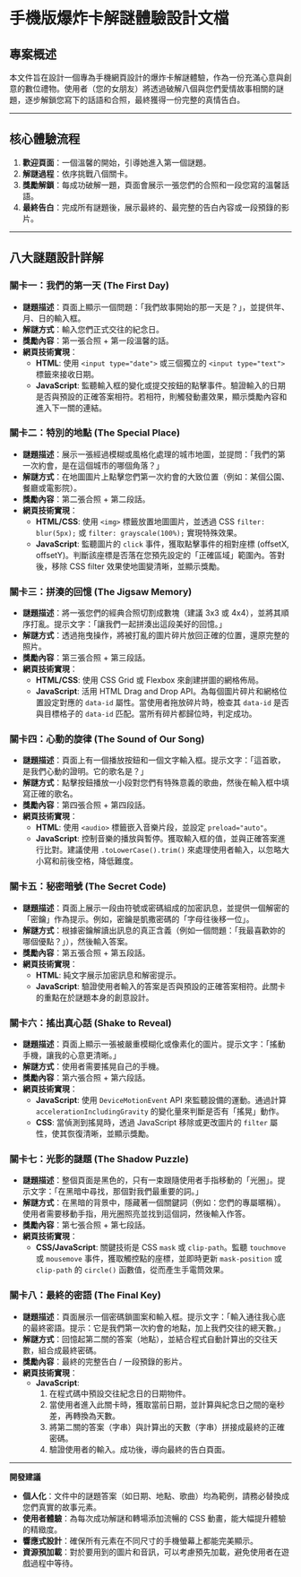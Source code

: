 # 手機版爆炸卡解謎體驗設計文檔

## 專案概述

本文件旨在設計一個專為手機網頁設計的爆炸卡解謎體驗，作為一份充滿心意與創意的數位禮物。使用者（您的女朋友）將透過破解八個與您們愛情故事相關的謎題，逐步解鎖您寫下的話語和合照，最終獲得一份完整的真情告白。

---

## 核心體驗流程

1.  **歡迎頁面**：一個溫馨的開始，引導她進入第一個謎題。
2.  **解謎過程**：依序挑戰八個關卡。
3.  **獎勵解鎖**：每成功破解一題，頁面會展示一張您們的合照和一段您寫的溫馨話語。
4.  **最終告白**：完成所有謎題後，展示最終的、最完整的告白內容或一段預錄的影片。

---

## 八大謎題設計詳解

### 關卡一：我們的第一天 (The First Day)

*   **謎題描述**：頁面上顯示一個問題：「我們故事開始的那一天是？」，並提供年、月、日的輸入框。
*   **解謎方式**：輸入您們正式交往的紀念日。
*   **獎勵內容**：第一張合照 + 第一段溫馨的話。
*   **網頁技術實現**：
    *   **HTML**: 使用 `<input type="date">` 或三個獨立的 `<input type="text">` 標籤來接收日期。
    *   **JavaScript**: 監聽輸入框的變化或提交按鈕的點擊事件。驗證輸入的日期是否與預設的正確答案相符。若相符，則觸發動畫效果，顯示獎勵內容和進入下一關的連結。

### 關卡二：特別的地點 (The Special Place)

*   **謎題描述**：展示一張經過模糊或風格化處理的城市地圖，並提問：「我們的第一次約會，是在這個城市的哪個角落？」
*   **解謎方式**：在地圖圖片上點擊您們第一次約會的大致位置（例如：某個公園、餐廳或電影院）。
*   **獎勵內容**：第二張合照 + 第二段話。
*   **網頁技術實現**：
    *   **HTML/CSS**: 使用 `<img>` 標籤放置地圖圖片，並透過 CSS `filter: blur(5px);` 或 `filter: grayscale(100%);` 實現特殊效果。
    *   **JavaScript**: 監聽圖片的 `click` 事件，獲取點擊事件的相對座標 (offsetX, offsetY)。判斷該座標是否落在您預先設定的「正確區域」範圍內。答對後，移除 CSS filter 效果使地圖變清晰，並顯示獎勵。

### 關卡三：拼湊的回憶 (The Jigsaw Memory)

*   **謎題描述**：將一張您們的經典合照切割成數塊（建議 3x3 或 4x4），並將其順序打亂。提示文字：「讓我們一起拼湊出這段美好的回憶。」
*   **解謎方式**：透過拖曳操作，將被打亂的圖片碎片放回正確的位置，還原完整的照片。
*   **獎勵內容**：第三張合照 + 第三段話。
*   **網頁技術實現**：
    *   **HTML/CSS**: 使用 CSS Grid 或 Flexbox 來創建拼圖的網格佈局。
    *   **JavaScript**: 活用 HTML Drag and Drop API。為每個圖片碎片和網格位置設定對應的 `data-id` 屬性。當使用者拖放碎片時，檢查其 `data-id` 是否與目標格子的 `data-id` 匹配。當所有碎片都歸位時，判定成功。

### 關卡四：心動的旋律 (The Sound of Our Song)

*   **謎題描述**：頁面上有一個播放按鈕和一個文字輸入框。提示文字：「這首歌，是我們心動的證明。它的歌名是？」
*   **解謎方式**：點擊按鈕播放一小段對您們有特殊意義的歌曲，然後在輸入框中填寫正確的歌名。
*   **獎勵內容**：第四張合照 + 第四段話。
*   **網頁技術實現**：
    *   **HTML**: 使用 `<audio>` 標籤嵌入音樂片段，並設定 `preload="auto"`。
    *   **JavaScript**: 控制音樂的播放與暫停。獲取輸入框的值，並與正確答案進行比對。建議使用 `.toLowerCase().trim()` 來處理使用者輸入，以忽略大小寫和前後空格，降低難度。

### 關卡五：秘密暗號 (The Secret Code)

*   **謎題描述**：頁面上展示一段由符號或密碼組成的加密訊息，並提供一個解密的「密鑰」作為提示。例如，密鑰是凱撒密碼的「字母往後移一位」。
*   **解謎方式**：根據密鑰解讀出訊息的真正含義（例如一個問題：「我最喜歡妳的哪個優點？」），然後輸入答案。
*   **獎勵內容**：第五張合照 + 第五段話。
*   **網頁技術實現**：
    *   **HTML**: 純文字展示加密訊息和解密提示。
    *   **JavaScript**: 驗證使用者輸入的答案是否與預設的正確答案相符。此關卡的重點在於謎題本身的創意設計。

### 關卡六：搖出真心話 (Shake to Reveal)

*   **謎題描述**：頁面上顯示一張被嚴重模糊化或像素化的圖片。提示文字：「搖動手機，讓我的心意更清晰。」
*   **解謎方式**：使用者需要搖晃自己的手機。
*   **獎勵內容**：第六張合照 + 第六段話。
*   **網頁技術實現**：
    *   **JavaScript**: 使用 `DeviceMotionEvent` API 來監聽設備的運動。通過計算 `accelerationIncludingGravity` 的變化量來判斷是否有「搖晃」動作。
    *   **CSS**: 當偵測到搖晃時，透過 JavaScript 移除或更改圖片的 `filter` 屬性，使其恢復清晰，並顯示獎勵。

### 關卡七：光影的謎題 (The Shadow Puzzle)

*   **謎題描述**：整個頁面是黑色的，只有一束跟隨使用者手指移動的「光圈」。提示文字：「在黑暗中尋找，那個對我們最重要的詞。」
*   **解謎方式**：在黑暗的背景中，隱藏著一個關鍵詞（例如：您們的專屬暱稱）。使用者需要移動手指，用光圈照亮並找到這個詞，然後輸入作答。
*   **獎勵內容**：第七張合照 + 第七段話。
*   **網頁技術實現**：
    *   **CSS/JavaScript**: 關鍵技術是 CSS `mask` 或 `clip-path`。監聽 `touchmove` 或 `mousemove` 事件，獲取觸控點的座標，並即時更新 `mask-position` 或 `clip-path` 的 `circle()` 函數值，從而產生手電筒效果。

### 關卡八：最終的密語 (The Final Key)

*   **謎題描述**：頁面展示一個密碼鎖圖案和輸入框。提示文字：「輸入通往我心底的最終密語。提示：它是我們第一次約會的地點，加上我們交往的總天數。」
*   **解謎方式**：回憶起第二關的答案（地點），並結合程式自動計算出的交往天數，組合成最終密碼。
*   **獎勵內容**：最終的完整告白 / 一段預錄的影片。
*   **網頁技術實現**：
    *   **JavaScript**:
        1.  在程式碼中預設交往紀念日的日期物件。
        2.  當使用者進入此關卡時，獲取當前日期，並計算與紀念日之間的毫秒差，再轉換為天數。
        3.  將第二關的答案（字串）與計算出的天數（字串）拼接成最終的正確密碼。
        4.  驗證使用者的輸入。成功後，導向最終的告白頁面。

---

**開發建議**

*   **個人化**：文件中的謎題答案（如日期、地點、歌曲）均為範例，請務必替換成您們真實的故事元素。
*   **使用者體驗**：為每次成功解謎和轉場添加流暢的 CSS 動畫，能大幅提升體驗的精緻度。
*   **響應式設計**：確保所有元素在不同尺寸的手機螢幕上都能完美顯示。
*   **資源預加載**：對於要用到的圖片和音訊，可以考慮預先加載，避免使用者在遊戲過程中等待。

